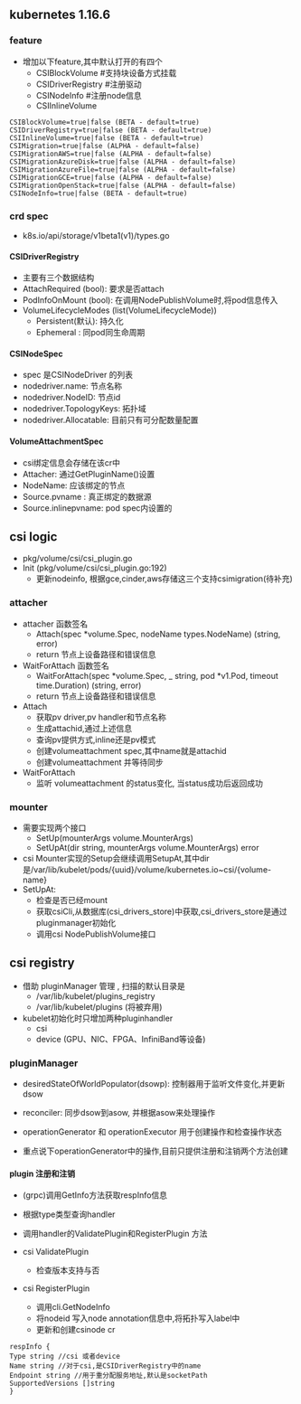 ## kubernetes 1.16.6 

### feature
- 增加以下feature,其中默认打开的有四个
    - CSIBlockVolume #支持块设备方式挂载
    - CSIDriverRegistry #注册驱动
    - CSINodeInfo #注册node信息
    - CSIInlineVolume 
```
CSIBlockVolume=true|false (BETA - default=true)
CSIDriverRegistry=true|false (BETA - default=true)
CSIInlineVolume=true|false (BETA - default=true)
CSIMigration=true|false (ALPHA - default=false)
CSIMigrationAWS=true|false (ALPHA - default=false)
CSIMigrationAzureDisk=true|false (ALPHA - default=false)
CSIMigrationAzureFile=true|false (ALPHA - default=false)
CSIMigrationGCE=true|false (ALPHA - default=false)
CSIMigrationOpenStack=true|false (ALPHA - default=false)
CSINodeInfo=true|false (BETA - default=true)
```

### crd spec
- k8s.io/api/storage/v1beta1(v1)/types.go

#### CSIDriverRegistry
- 主要有三个数据结构
- AttachRequired (bool): 要求是否attach 
- PodInfoOnMount (bool): 在调用NodePublishVolume时,将pod信息传入
- VolumeLifecycleModes (list(VolumeLifecycleMode)) 
    - Persistent(默认): 持久化
    - Ephemeral : 同pod同生命周期 

#### CSINodeSpec
- spec 是CSINodeDriver 的列表
- nodedriver.name: 节点名称
- nodedriver.NodeID: 节点id
- nodedriver.TopologyKeys: 拓扑域
- nodedriver.Allocatable: 目前只有可分配数量配置

#### VolumeAttachmentSpec
- csi绑定信息会存储在该cr中
- Attacher: 通过GetPluginName()设置
- NodeName: 应该绑定的节点
- Source.pvname : 真正绑定的数据源
- Source.inlinepvname: pod spec内设置的

## csi logic
- pkg/volume/csi/csi_plugin.go
- Init (pkg/volume/csi/csi_plugin.go:192)
    - 更新nodeinfo, 根据gce,cinder,aws存储这三个支持csimigration(待补充)
       
### attacher
- attacher 函数签名
    - Attach(spec *volume.Spec, nodeName types.NodeName) (string, error)
    - return 节点上设备路径和错误信息 
- WaitForAttach 函数签名
    - WaitForAttach(spec *volume.Spec, _ string, pod *v1.Pod, timeout time.Duration) (string, error)
    - return 节点上设备路径和错误信息 
- Attach
    - 获取pv driver,pv handler和节点名称
    - 生成attachid,通过上述信息
    - 查询pv提供方式,inline还是pv模式
    - 创建volumeattachment spec,其中name就是attachid
    - 创建volumeattachment 并等待同步
- WaitForAttach
    - 监听 volumeattachment 的status变化, 当status成功后返回成功
   
### mounter
- 需要实现两个接口
    - SetUp(mounterArgs volume.MounterArgs) 
    - SetUpAt(dir string, mounterArgs volume.MounterArgs) error  
- csi Mounter实现的Setup会继续调用SetupAt,其中dir是/var/lib/kubelet/pods/{uuid}/volume/kubernetes.io~csi/{volume-name}
- SetUpAt:
    - 检查是否已经mount
    - 获取csiCli,从数据库(csi_drivers_store)中获取,csi_drivers_store是通过pluginmanager初始化
    - 调用csi NodePublishVolume接口

## csi registry
- 借助 pluginManager 管理 , 扫描的默认目录是 
    - /var/lib/kubelet/plugins_registry
    - /var/lib/kubelet/plugins (将被弃用)  
- kubelet初始化时只增加两种pluginhandler
    - csi
    - device (GPU、NIC、FPGA、InfiniBand等设备)
    
### pluginManager
- desiredStateOfWorldPopulator(dsowp): 控制器用于监听文件变化,并更新dsow
- reconciler: 同步dsow到asow, 并根据asow来处理操作
- operationGenerator 和 operationExecutor 用于创建操作和检查操作状态

- 重点说下operationGenerator中的操作,目前只提供注册和注销两个方法创建

#### plugin 注册和注销
- (grpc)调用GetInfo方法获取respInfo信息
- 根据type类型查询handler
- 调用handler的ValidatePlugin和RegisterPlugin 方法

- csi ValidatePlugin
    - 检查版本支持与否
- csi RegisterPlugin
    - 调用cli.GetNodeInfo
    - 将nodeid 写入node annotation信息中,将拓扑写入label中
    - 更新和创建csinode cr
```
respInfo {
Type string //csi 或者device
Name string //对于csi,是CSIDriverRegistry中的name
Endpoint string //用于重分配服务地址,默认是socketPath
SupportedVersions []string
}
```
    
